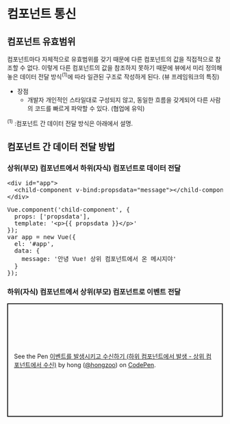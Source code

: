 # 컴포넌트 통신

## 컴포넌트 유효범위
컴포넌트마다 자체적으로 유효범위를 갖기 때문에 다른 컴포넌트의 값을 직접적으로 참조할 수 없다. 이렇게 다른 컴포넌트의 값을 참조하지 못하기 때문에 뷰에서 미리 정의해 놓은 데이터 전달 방식<sup>(1)</sup>에 따라 일관된 구조로 작성하게 된다. (뷰 프레임워크의 특징)  

* 장점
  - 개발자 개인적인 스타일대로 구성되지 않고, 동일한 흐름을 갖게되어 다른 사람의 코드를 빠르게 파악할 수 있다. (협업에 유익)

<sup>(1)</sup> :컴포넌트 간 데이터 전달 방식은 아래에서 설명.

## 컴포넌트 간 데이터 전달 방법
### 상위(부모) 컴포넌트에서 하위(자식) 컴포넌트로 데이터 전달
<div class="codepen" data-height="317" data-theme-id="dark" data-default-tab="js,result" data-user="hongzoo" data-slug-hash="eaKVXm" data-prefill='{"title":"props 속성을 사용한 데이터 전달 (상위 컴포넌트에서 하위 컴포넌트로)","tags":[],"stylesheets":[],"scripts":["https://cdnjs.cloudflare.com/ajax/libs/vue/2.6.10/vue.min.js"]}'>
  <pre data-lang="html">&lt;div id="app">
  &lt;child-component v-bind:propsdata="message">&lt;/child-component>
&lt;/div></pre>
  <pre data-lang="js">
Vue.component('child-component', {
  props: ['propsdata'],
  template: '&lt;p>{{ propsdata }}&lt;/p>'
});
var app = new Vue({
  el: '#app',
  data: {
    message: '안녕 Vue! 상위 컴포넌트에서 온 메시지야'
  }
});
</pre>
</div>
<script async src="https://static.codepen.io/assets/embed/ei.js"></script>

### 하위(자식) 컴포넌트에서 상위(부모) 컴포넌트로 이벤트 전달

<p class="codepen" data-height="265" data-theme-id="dark" data-default-tab="js,result" data-user="hongzoo" data-slug-hash="mYKxbL" style="height: 265px; box-sizing: border-box; display: flex; align-items: center; justify-content: center; border: 2px solid; margin: 1em 0; padding: 1em;" data-pen-title="이벤트를 발생시키고 수신하기 (하위 컴포넌트에서 발생 - 상위 컴포넌트에서 수신)">
  <span>See the Pen <a href="https://codepen.io/hongzoo/pen/mYKxbL/">
  이벤트를 발생시키고 수신하기 (하위 컴포넌트에서 발생 - 상위 컴포넌트에서 수신)</a> by hong (<a href="https://codepen.io/hongzoo">@hongzoo</a>)
  on <a href="https://codepen.io">CodePen</a>.</span>
</p>
